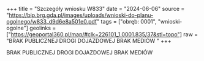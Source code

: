 +++
title = "Szczegóły wniosku W833"
date = "2024-06-06"
source = "https://bip.brg.gda.pl/images/uploads/wnioski-do-planu-ogolnego/w833_d9d6e8a501e0.pdf"
tags = ["obręb: 0001", "wnioski-ogolne"]
geolinks = ["https://geoportal360.pl/map/#clk=226101_1.0001.835/37&stl=topo"]
raw = "BRAK PUBLICZNEJ DROGI DOJAZDOWEJ BRAK MEDIÓW "
+++

BRAK PUBLICZNEJ DROGI DOJAZDOWEJ BRAK MEDIÓW




